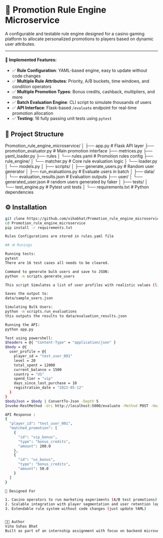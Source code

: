 # 🎰 Promotion Rule Engine Microservice

A configurable and testable rule engine designed for a casino gaming platform to allocate personalized promotions to players based on dynamic user attributes.

---

#### 🔨 Implemented Features:
- ✅ **Rule Configuration**: YAML-based engine, easy to update without code changes
- ✅ **Multiple Rule Attributes**: Priority, A/B buckets, time windows, and condition operators
- ✅ **Multiple Promotion Types**: Bonus credits, cashback, multipliers, and more
- ✅ **Batch Evaluation Engine**: CLI script to simulate thousands of users
- ✅ **API Interface**: Flask-based `/evaluate` endpoint for real-time promotion allocation
- ✅ **Testing**: 16 fully passing unit tests using `pytest`


## 📁 Project Structure

Promotion_rule_engine_microservice/
│
├── app.py # Flask API layer
├── promotion_evaluator.py # Main promotion interface
├── metrices.py
├── yaml_loader.py
├── rules
│  └── rules.yaml # Promotion rules config
├── rule_engine/
│ └── matcher.py # Core rule evaluation logic
│ └── loader.py
│ └── models.py
│
├── scripts/
│ ├── generate_users.py # Random user generator
│ ├── run_evaluations.py # Evaluate users in batch
│
├── data/
│ └── evaluation_results.json # Evaluation outputs
├── user/
│ └── generated_user.json # random users generated by faker
│
├── tests/
│ └── test_engine.py # Pytest unit tests
│
└── requirements.txt # Python dependencies

## ⚙️ Installation

```bash
git clone https://github.com/vihabhat/Promotion_rule_engine_microservice.git
cd Promotion_rule_engine_microservice
pip install -r requirements.txt

Rules Configurations are stored in rules.yaml file

## ⚙️ Runings

Running tests: 
pytest
There are 16 test cases all needs to be cleared.

Command to generate bulk users and save to JSON:
python -m scripts.generate_users

This script Simulates a list of user profiles with realistic values (like level, total_spent, spend_tier, etc.)

Saves the output to:
data/sample_users.json

Simulating Bulk Users:
python -m scripts.run_evaluations
this outputs the results to data/evaluation_results.json

Running the API:
python app.py

Test using powershell:
$headers = @{ "Content-Type" = "application/json" }
$body = @{
  user_profile = @{
    player_id = "test_user_001"
    level = 20
    total_spent = 12000
    current_balance = 1500
    country = "US"
    spend_tier = "vip"
    days_since_last_purchase = 10
    registration_date = "2022-05-12"
  }
}
$bodyJson = $body | ConvertTo-Json -Depth 5
Invoke-RestMethod -Uri http://localhost:5000/evaluate -Method POST -Headers $headers -Body $bodyJson

API Response :
{
  "player_id": "test_user_001",
  "matched_promotion": [
    {
      "id": "vip_bonus",
      "type": "bonus_credits",
      "amount": 200.0
    },
    {
      "id": "us_bonus",
      "type": "bonus_credits",
      "amount": 50.0
    }
  ]
}

🧠 Designed For

1. Casino operators to run marketing experiments (A/B test promotions)
2. Scalable integration with player segmentation and user retention logic
3. Extendable rule system without code changes (just update YAML)


👩‍💻 Author
Viha Suhas Bhat
Built as part of an internship assignment with focus on backend microservice design, config-driven systems, and rule-based automation.